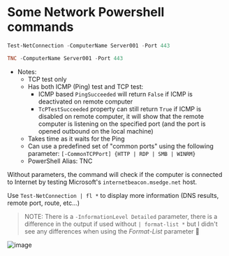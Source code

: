# Some Network Powershell commands

```powershell
Test-NetConnection -ComputerName Server001 -Port 443

TNC -ComputerName Server001 -Port 443
```

- Notes:
   - TCP test only
   - Has both ICMP (Ping) test and TCP test:
       - ICMP based ```PingSucceeded``` will return ```False``` if ICMP is deactivated on remote computer
       - ```TcPTestSucceeded``` property can still return ```True``` if ICMP is disabled on remote computer, it will show that the remote computer is listening on the specified port (and the port is opened outbound on the local machine)
   - Takes time as it waits for the Ping
   - Can use a predefined set of "common ports" using the following parameter: ```[-CommonTCPPort] {HTTP | RDP | SMB | WINRM}```
   - PowerShell Alias: TNC

Without parameters, the command will check if the computer is connected to Internet by testing Microsoft's ```internetbeacon.msedge.net``` host.

Use ```Test-NetConnection | fl *``` to display more information (DNS results, remote port, route, etc...)

> NOTE: There is a ```-InformationLevel Detailed``` parameter, there is a difference in the output if used without ```| format-list *``` but I didn't see any differences when using the *Format-List* parameter :shrug:

![image](https://github.com/SammyKrosoft/How-To---PowerShell-Network-Commands/assets/33433229/67508d5c-f151-44b4-be2e-2d64eee7a8bc)

